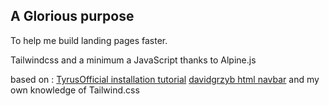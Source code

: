 ## A Glorious purpose

To help me build landing pages faster.

Tailwindcss and a minimum a JavaScript thanks to Alpine.js

based on :
[TyrusOfficial installation tutorial](https://github.com/ThirusOfficial/install-tailwind-css-v2.2)
[davidgrzyb html navbar](https://gist.github.com/davidgrzyb/73993b8cac221d885919ddbcdd18e03a)
and my own knowledge of Tailwind.css